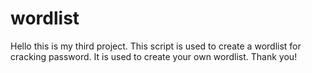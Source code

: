 # wordlist
Hello this is my third project. 
This script is used to create a wordlist for cracking password.
It is used to create your own wordlist.
Thank you!
